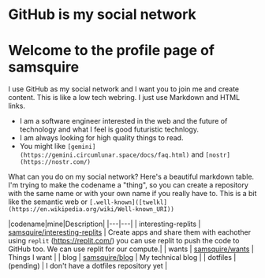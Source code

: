 # GitHub is my social network
# Welcome to the profile page of samsquire

I use GitHub as my social network and I want you to join me and create content. This is like a low tech webring. I just use Markdown and HTML links.

 * I am a software engineer interested in the web and the future of technology and what I feel is good futuristic technlogy.
 * I am always looking for high quality things to read.
 * You might like `[gemini](https://gemini.circumlunar.space/docs/faq.html)` and `[nostr](https://nostr.com/)`
 
 What can you do on my social network? Here's a beautiful markdown table. I'm trying to make the codename a "thing", so you can create a repository with the same name or with your own name if you really have to. This is a bit like the semantic web or `[.well-known]([twelkl](https://en.wikipedia.org/wiki/Well-known_URI))`

|codename|mine|Description|
|---|---|
| interesting-replits | [samsquire/interesting-replits](https://github.com/samsquire/interesting-replits) | Create apps and share them with eachother using `replit` (https://replit.com/) you can use replit to push the code to GitHub too. We can use replit for our compute.|
| wants | [samsquire/wants](https://github.com/samsquire/wants) | Things I want |
| blog | [samsquire/blog](https://github.com/samsquire/blog) | My technical blog |
| dotfiles | (pending) | I don't have a dotfiles repository yet |
